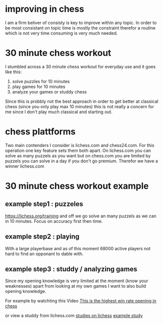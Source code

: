 # improving in chess

I am a firm beliver of consisty is key to improve within any topic. In order to be most consistant on topic time is mostly the constraint therefor a routine which is not very time consuming is very much needed. 

# 30 minute chess workout

I stumbled across a 30 minute chess workout for everyday use and it goes like this:
1. solve puzzles for 10 minutes
2. play games for 10 minutes
3. analyze your games or studdy chess

Since this is probbly not the best approach in order to get better at classical chess (since you only play max 10 minutes) this is not really a concern for me since I don't play much classical and starting out. 

# chess plattforms
Two main contenders I consider is lichess.com and chess24.com. For this operation one key feature sets them both apart. On lichess.com you can solve as many puzzels as you want but on chess.com you are limited by puzzels you can solve in a day if you don't go premium. Therefor we have a winner lichess.com

# 30 minute chess workout example

## example step1 : puzzeles
https://lichess.org/training and off we go solve an many puzzels as we can in 10 minutes. Focus on accuracy first then time.

## example step2 : playing
With a large playerbase and as of this moment 68000 active players not hard to find an opponant to dable with. 

## example step3 : studdy / analyzing games
Since my opening knowledge is very limited at the moment (know your weaknesses) apart from looking at my own games I want to also build opening knowledge. 

For example by watchting this Video [This is the highest win rate opening in chess](https://www.youtube.com/watch?v=K_Cz1JP-hvk&list=WL&index=1&t=1279s&ab_channel=IMAlexBanzea)

or view a studdy from lichess.com 
[studies on lichess](https://lichess.org/study)
[example study](https://lichess.org/study/Sw1lC13A)
